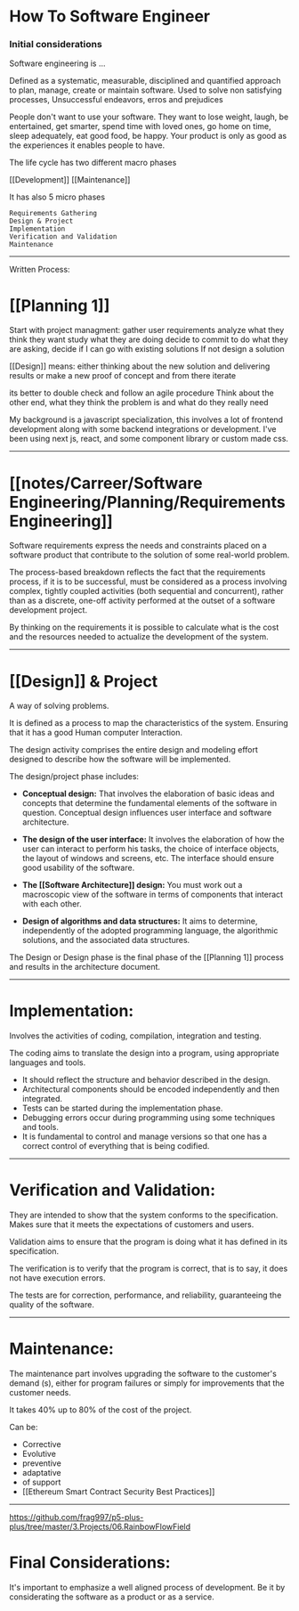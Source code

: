 # How To Software Engineer

### Initial considerations
Software engineering is ...

Defined as a systematic, measurable, disciplined and quantified approach to plan, manage, create or maintain software.
Used to solve non satisfying processes, Unsuccessful endeavors, erros and prejudices

People don't want to use your software. They want to lose weight, laugh, be entertained, get smarter, spend time with loved ones, go home on time, sleep adequately, eat good food, be happy. Your product is only as good as the experiences it enables people to have.


The life cycle has two different macro phases

[[Development]]
[[Maintenance]]
	
It has also 5 micro phases

    Requirements Gathering
    Design & Project
    Implementation
    Verification and Validation
    Maintenance

***
Written Process:

# [[Planning 1]]
Start with project managment:
	gather user requirements
	analyze what they think they want
	study what they are doing
	decide to commit to do what they are asking, 
	decide if I can go with existing solutions 
	If not design a solution

[[Design]] means: 
	either thinking about the new solution and delivering results or make a new proof of concept
	and from there iterate
	
its better to double check and follow an agile procedure
	Think about the other end,
	what they think the problem is
	and what do they really need


My background is a javascript specialization,
this involves a lot of frontend development along with some backend integrations or development. I've been using next js, react, and some component library or custom made css.

***

# [[notes/Carreer/Software Engineering/Planning/Requirements Engineering]]

Software requirements express the needs and constraints placed on a software product that contribute to the solution of some real-world problem. 

The process-based breakdown reflects the fact that the requirements process, if it is to be successful, must be considered as a process involving complex, tightly coupled activities (both sequential and concurrent), rather than as a discrete, one-off activity performed at the outset of a software development project.

By thinking on the requirements it is possible to calculate what is the cost and the resources needed to actualize the development of the system.

*** 

# [[Design]] & Project

A way of solving problems.

It is defined as a process to map the characteristics of the system. Ensuring that it has a good Human computer Interaction.

The design activity comprises the entire design and modeling effort designed to describe how the software will be implemented. 

The design/project phase includes:

* **Conceptual design:** That involves the elaboration of basic ideas and concepts that determine the fundamental elements of the software in question. Conceptual design influences user interface and software architecture.

* **The design of the user interface:** It involves the elaboration of how the user can interact to perform his tasks, the choice of interface objects, the layout of windows and screens, etc. The interface should ensure good usability of the software.

* **The [[Software Architecture]] design:** You must work out a macroscopic view of the software in terms of components that interact with each other.

* **Design of algorithms and data structures:** It aims to determine, independently of the adopted programming language, the algorithmic solutions, and the associated data structures.

The Design or Design phase is the final phase of the [[Planning 1]] process and results in the architecture document.

***

# Implementation:
Involves the activities of coding, compilation, integration and testing. 

The coding aims to translate the design into a program, using appropriate languages and tools. 

* It should reflect the structure and behavior described in the design.
* Architectural components should be encoded independently and then integrated.
* Tests can be started during the implementation phase.
* Debugging errors occur during programming using some techniques and tools.
* It is fundamental to control and manage versions so that one has a correct control of everything that is being codified.

***

# Verification and Validation: 

They are intended to show that the system conforms to the specification. 
Makes sure that it meets the expectations of customers and users.

Validation aims to ensure that the program is doing what it has defined in its specification.

The verification is to verify that the program is correct, that is to say, it does not have execution errors. 

The tests are for correction, performance, and reliability, guaranteeing the quality of the software.

***

# Maintenance: 

The maintenance part involves upgrading the software to the customer's demand (s), either for program failures or simply for improvements that the customer needs.

It takes 40% up to 80% of the cost of the project.

Can be: 

* Corrective
* Evolutive
* preventive
* adaptative
* of support
* [[Ethereum Smart Contract Security Best Practices]]
***
https://github.com/frag997/p5-plus-plus/tree/master/3.Projects/06.RainbowFlowField


# Final Considerations: 

It's important to emphasize a well aligned process of development. 
Be it by considerating the software as a product or as a service.
